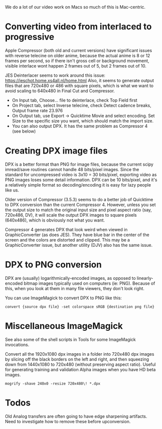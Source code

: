 We do a lot of our video work on Macs so much of this is Mac-centric.

# Converting video from interlaced to progressive

Apple Compressor (both old and current versions) have significant issues with reverse telecine on older anime,
because the actual anime is 8 or 12 frames per second, so if there isn't gross cell or background movement,
visible interlace wont happen 2 frames out of 5, but 2 frames out of 10.

JES Deinterlacer seems to work around this issue: https://jeschot.home.xs4all.nl/home.html Also, it seems to generate
output files that are 720x480 or 486 with square pixels, which is what we want to avoid scaling to 640x480 in
Final Cut and Compressor.

- On Input tab, Choose... file to deinterlace, check Top Field first
- On Project tab, select Inverse telecine, check Detect cadence breaks, Output frame rate 23.976
- On Output tab, use Export -> Quicktime Movie and select encoding. Set Size to the specific
size you want, which should match the import size.
- You can also output DPX. It has the same problem as Compressor 4 (see below)

# Creating DPX image files

DPX is a better format than PNG for image files, because the current scipy imread/save routines cannot handle 48 bits/pixel images. Since the standard for uncompressed video is 3x10 = 30 bits/pixel, exporting video as PNG images loses some detail information. DPX can be 10 bits/pixel, and it's a relatively simple format so decoding/encoding it is easy for lazy people like us.

Older version of Compressor (3.5.3) seems to do a better job of Quicktime to DPX conversion than the current Compressor 4.
However, unless you set the output size to match the original input size and pixel aspect ratio (say, 720x486, DV),
it will scale the output DPX images to square pixels (640x486), which is obviously not what you want.

Compressor 4 generates DPX that look weird when viewed in GraphicConverter (as does JES). They have blue bar in the center of the screen and the colors are distorted and clipped. This may be a GraphicConverter issue, but another utility (DJV) also has the same issue.

# DPX to PNG conversion

DPX are (usually) logarithmically-encoded images, as opposed to linearly-encoded bitmap images typically used on computers (ie: PNG). Because of this, when you look at them in many file viewers, they don't look right.

You can use ImageMagick to convert DPX to PNG like this:

```convert {source dpx file} -set colorspace sRGB {destination png file}```

# Miscellaneous ImageMagick

See also some of the shell scripts in Tools for some ImageMagick invocations.

Convert all the 1920x1080 dpx images in a folder into 720x480 dpx images by slicing off the black borders on the left
and right, and then squeezing down from 1440x1080 to 720x480 (without preserving aspect ratio).
Useful for generating training and validation Alpha images when you have HD beta images.

```mogrify -shave 240x0 -resize 720x480\! *.dpx```

# Todos

Old Analog transfers are often going to have edge sharpening artifacts. Need to investigate how to remove these before
upconversion.

